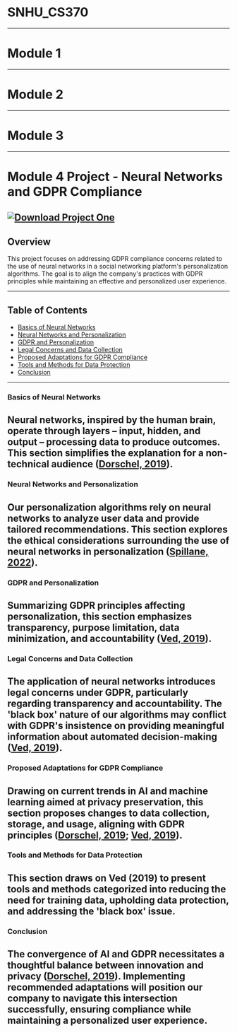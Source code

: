 # SNHU_CS370
---
# Module 1
---

# Module 2
---
# Module 3
---

# Module 4 Project - Neural Networks and GDPR Compliance
[![Download Project One](https://img.shields.io/badge/Download-Project%20One-blue.svg)](https://github.com/lvtierne/SNHU_CS370/blob/main/4-2%20Project%20One.docx)
---
## Overview

This project focuses on addressing GDPR compliance concerns related to the use of neural networks in a social networking platform's personalization algorithms. The goal is to align the company's practices with GDPR principles while maintaining an effective and personalized user experience.

---

## Table of Contents

- [Basics of Neural Networks](#basics-of-neural-networks)
- [Neural Networks and Personalization](#neural-networks-and-personalization)
- [GDPR and Personalization](#gdpr-and-personalization)
- [Legal Concerns and Data Collection](#legal-concerns-and-data-collection)
- [Proposed Adaptations for GDPR Compliance](#proposed-adaptations-for-gdpr-compliance)
- [Tools and Methods for Data Protection](#tools-and-methods-for-data-protection)
- [Conclusion](#conclusion)

---

### Basics of Neural Networks

Neural networks, inspired by the human brain, operate through layers – input, hidden, and output – processing data to produce outcomes. This section simplifies the explanation for a non-technical audience ([Dorschel, 2019](https://medium.com/luminovo/data-privacy-in-machine-learning-a-technical-deep-dive-f7f0365b1d60)).
---
### Neural Networks and Personalization

Our personalization algorithms rely on neural networks to analyze user data and provide tailored recommendations. This section explores the ethical considerations surrounding the use of neural networks in personalization ([Spillane, 2022](https://www.business2community.com/customer-experience/how-gdpr-can-undermine-personalization-and-user-experience-02108269)).
---
### GDPR and Personalization

Summarizing GDPR principles affecting personalization, this section emphasizes transparency, purpose limitation, data minimization, and accountability ([Ved, 2019](https://techgdpr.com/blog/develop-artificial-intelligence-ai-gdpr-friendly/)).
---
### Legal Concerns and Data Collection

The application of neural networks introduces legal concerns under GDPR, particularly regarding transparency and accountability. The 'black box' nature of our algorithms may conflict with GDPR's insistence on providing meaningful information about automated decision-making ([Ved, 2019](https://techgdpr.com/blog/develop-artificial-intelligence-ai-gdpr-friendly/)).
---
### Proposed Adaptations for GDPR Compliance

Drawing on current trends in AI and machine learning aimed at privacy preservation, this section proposes changes to data collection, storage, and usage, aligning with GDPR principles ([Dorschel, 2019](https://medium.com/luminovo/data-privacy-in-machine-learning-a-technical-deep-dive-f7f0365b1d60); [Ved, 2019](https://techgdpr.com/blog/develop-artificial-intelligence-ai-gdpr-friendly/)).
---
### Tools and Methods for Data Protection

This section draws on Ved (2019) to present tools and methods categorized into reducing the need for training data, upholding data protection, and addressing the 'black box' issue.
---
### Conclusion

The convergence of AI and GDPR necessitates a thoughtful balance between innovation and privacy ([Dorschel, 2019](https://medium.com/luminovo/data-privacy-in-machine-learning-a-technical-deep-dive-f7f0365b1d60)). Implementing recommended adaptations will position our company to navigate this intersection successfully, ensuring compliance while maintaining a personalized user experience.
---
